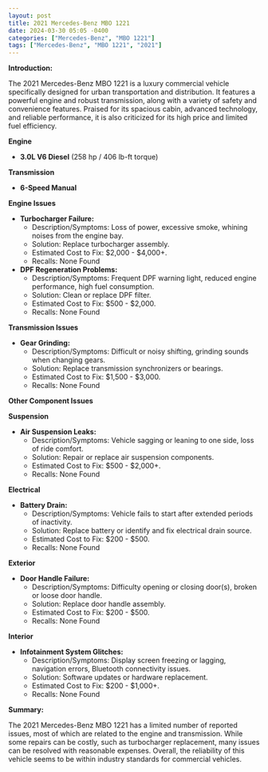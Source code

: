 ```yaml
---
layout: post
title: 2021 Mercedes-Benz MBO 1221
date: 2024-03-30 05:05 -0400
categories: ["Mercedes-Benz", "MBO 1221"]
tags: ["Mercedes-Benz", "MBO 1221", "2021"]
---
```

**Introduction:**

The 2021 Mercedes-Benz MBO 1221 is a luxury commercial vehicle specifically designed for urban transportation and distribution. It features a powerful engine and robust transmission, along with a variety of safety and convenience features. Praised for its spacious cabin, advanced technology, and reliable performance, it is also criticized for its high price and limited fuel efficiency.

**Engine**

* **3.0L V6 Diesel** (258 hp / 406 lb-ft torque)

**Transmission**

* **6-Speed Manual**

**Engine Issues**

* **Turbocharger Failure:**
    * Description/Symptoms: Loss of power, excessive smoke, whining noises from the engine bay.
    * Solution: Replace turbocharger assembly.
    * Estimated Cost to Fix: $2,000 - $4,000+.
    * Recalls: None Found
* **DPF Regeneration Problems:**
    * Description/Symptoms: Frequent DPF warning light, reduced engine performance, high fuel consumption.
    * Solution: Clean or replace DPF filter.
    * Estimated Cost to Fix: $500 - $2,000.
    * Recalls: None Found

**Transmission Issues**

* **Gear Grinding:**
    * Description/Symptoms: Difficult or noisy shifting, grinding sounds when changing gears.
    * Solution: Replace transmission synchronizers or bearings.
    * Estimated Cost to Fix: $1,500 - $3,000.
    * Recalls: None Found

**Other Component Issues**

**Suspension**

* **Air Suspension Leaks:**
    * Description/Symptoms: Vehicle sagging or leaning to one side, loss of ride comfort.
    * Solution: Repair or replace air suspension components.
    * Estimated Cost to Fix: $500 - $2,000+.
    * Recalls: None Found

**Electrical**

* **Battery Drain:**
    * Description/Symptoms: Vehicle fails to start after extended periods of inactivity.
    * Solution: Replace battery or identify and fix electrical drain source.
    * Estimated Cost to Fix: $200 - $500.
    * Recalls: None Found

**Exterior**

* **Door Handle Failure:**
    * Description/Symptoms: Difficulty opening or closing door(s), broken or loose door handle.
    * Solution: Replace door handle assembly.
    * Estimated Cost to Fix: $200 - $500.
    * Recalls: None Found

**Interior**

* **Infotainment System Glitches:**
    * Description/Symptoms: Display screen freezing or lagging, navigation errors, Bluetooth connectivity issues.
    * Solution: Software updates or hardware replacement.
    * Estimated Cost to Fix: $200 - $1,000+.
    * Recalls: None Found

**Summary:**

The 2021 Mercedes-Benz MBO 1221 has a limited number of reported issues, most of which are related to the engine and transmission. While some repairs can be costly, such as turbocharger replacement, many issues can be resolved with reasonable expenses. Overall, the reliability of this vehicle seems to be within industry standards for commercial vehicles.
